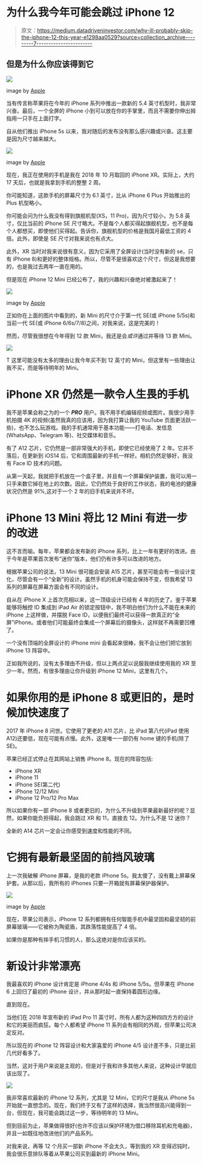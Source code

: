 # 为什么我今年可能会跳过 iPhone 12

> 原文：<https://medium.datadriveninvestor.com/why-ill-probably-skip-the-iphone-12-this-year-e1298aa0529?source=collection_archive---------7----------------------->

## 但是为什么你应该得到它

![](img/74fdea3faed03ed983396d67472f7e9f.png)

image by [Apple](https://www.apple.com/my/iphone-12/)

当有传言称苹果将在今年的 iPhone 系列中推出一款新的 5.4 英寸机型时，我非常兴奋。最后，一个全屏的 iPhone 小到可以放在你的手掌里，而且不需要你伸出拇指用一只手在上面打字。

自从他们推出 iPhone 5s 以来，我对随后的发布没有那么感兴趣或兴奋。这主要是因为尺寸越来越大。

![](img/feda9d9257f22f74ce83fa380ac0a2ba.png)

image by [Apple](https://www.apple.com/my/)

现在，我正在使用的手机是我在 2018 年 10 月取回的 iPhone XR。实际上，大约 17 天后，也就是我拿到手机的整整 2 周。

你可能知道，这款手机的屏幕尺寸为 6.1 英寸，比从 iPhone 6 Plus 开始推出的 Plus 机型略小。

你可能会问为什么我没有得到旗舰机型(XS，11 Pro)，因为尺寸较小，为 5.8 英寸，仅比当前的 iPhone SE 尺寸略大。不是每个人都买得起旗舰机型，也不是每个人都想买，即使他们买得起。告诉你，旗舰机型的价格是我国月最低工资的 4 倍。此外，即使是 SE 尺寸对我来说也有点大。

此外，XR 当时对我来说很有意义，因为它采用了全屏设计(当时没有新的 se，只有 iPhone 8)和更好的整体规格。所以，尽管不是很喜欢这个尺寸，但这是我想要的，也是我过去两年一直在用的。

但是现在 iPhone 12 Mini 已经公布了，我的兴趣和兴奋绝对被激起来了！

![](img/86aaa3010a9756f982d5180c111eabf1.png)

image by [Apple](https://www.apple.com/my/)

正如你在上面的图片中看到的，新 Mini 的尺寸介于第一代 SE(或 iPhone 5/5s)和当前一代 SE(或 iPhone 6/6s/7/8)之间，对我来说，这是完美的！

然而，尽管我很想在今年得到 12 款 Mini，我还是会*或许*通过并等待 13 款 Mini。

![](img/4be678eb2f7db9e0776842c8bddd23c2.png)

T 这里可能没有太多的理由让我今年买不到 12 英寸的 Mini，但这里有一些理由让我不买，而是等待明年的 Mini。

# iPhone XR 仍然是一款令人生畏的手机

我不是苹果会称之为的一个 ***PRO*** 用户。我不用手机编辑视频或图片。我很少用手机拍摄 4K 的视频(虽然我真的应该用，因为我打算让我的 YouTube 页面更活跃一些)，也不怎么玩游戏。我的手机通常用于基本功能——打电话、发信息(WhatsApp、Telegram 等)、社交媒体和音乐。

有了 A12 芯片，它仍然是一部非常强大的手机，即使它已经使用了 2 年。它并不落后，在更新到 iOS14 后，它和周围最新的手机一样好。相机仍然足够好，我没有 Face ID 技术的问题。

从第一天起，我就把手机放在一个盒子里，并且有一个屏幕保护装置，我可以用一只手来数它掉在地上的次数。因此，它仍然处于良好的工作状态，我的电池的健康状况仍然是 91%,这对于一个 2 年的旧手机来说并不坏。

# iPhone 13 Mini 将比 12 Mini 有进一步的改进

这不言而喻。每年，苹果都会发布新的 iPhone 系列，比上一年有更好的改进。由于今年是苹果首次发布“迷你”版本，他们仍有许多可以改进的地方。

根据苹果公司的说法，13 Mini 很可能会安装 A15 芯片，甚至可能会有一些设计变化，尽管会有一个“全新”的设计。虽然手机的机身可能会保持不变，但我希望 13 系列的屏幕在屏幕方面会有不同的设计。

自从在 iPhone X 上首次亮相以来，这一顶级设计已经有 4 年的历史了。鉴于苹果能够将触控 ID 集成到 iPad Air 的锁定按钮中，我不明白他们为什么不能在未来的 iPhone 上这样做，并摆脱 Face ID，以便我们最终可以获得一款真正的“全屏”iPhone。或者他们可能最终会集成一个屏幕后的摄像头，这样就不再需要凹槽了。

一个没有顶端的全屏设计的 iPhone mini 会看起来很棒，我不会让他们把它放到 iPhone 13 阵容中。

正如我所说的，没有太多理由不升级，但以上两点足以说服我继续使用我的 XR 至少一年。然而，有很多理由让你升级到 iPhone 12 Mini，这里有几个。

# 如果你用的是 iPhone 8 或更旧的，是时候加快速度了

2017 年 iPhone 8 问世。它使用了更老的 A11 芯片，比 iPad 第八代(iPad 使用 A12)还要低，现在可能有点慢。此外，这是唯一一部仍有 home 键的手机(除了 SE)。

苹果已经正式停止在其网站上销售 iPhone 8。现在的阵容包括:

*   iPhone XR
*   iPhone 11
*   iPhone SE(第二代)
*   iPhone 12/12 Mini
*   iPhone 12 Pro/12 Pro Max

所以如果你有一部 iPhone 8 或者更旧的，为什么不升级到苹果最新最好的呢？显然，如果你能负担得起，我会跳过 XR 和 11，直接去 12。为什么不是 12 迷你？

全新的 A14 芯片一定会让你感受到速度和性能的不同。

# 它拥有最新最坚固的前挡风玻璃

上一次我破解 iPhone 屏幕，是我的老款 iPhone 5s。我太傻了，没有戴上屏幕保护套。从那以后，我所有的 iPhones 只要一开箱就有屏幕保护器保护。

![](img/6e7f5a8316fb94a625a2db1fb00987d9.png)

image by [Apple](https://www.apple.com/my/)

现在，苹果公司表示，iPhone 12 系列都拥有任何智能手机中最坚固和最坚韧的前屏幕玻璃——它被称为陶瓷盾，其跌落性能提高了 4 倍。

如果你是那种有摔手机习惯的人，那么这绝对是你应该买的。

# 新设计非常漂亮

我最喜欢的 iPhone 设计肯定是 iPhone 4/4s 和 iPhone 5/5s。但苹果在 iPhone 6 上回归了最初的 iPhone 设计，并从那时起一直保持着圆形边缘。

直到现在。

当他们在 2018 年宣布新的 iPad Pro 11 英寸时，所有人都为这种四四方方的设计和它的美丽而疯狂。每个人都希望 iPhone 11 系列会有相同的外观，但苹果公司决定反对。

所以现在的 iPhone 12 阵容设计和大家喜爱的 iPhone 4/5 设计差不多，只是比前几代好看多了。

当然，这对于用户来说是主观的，但是对于我和许多其他人来说，这种设计早就应该出现了。

![](img/4be678eb2f7db9e0776842c8bddd23c2.png)

我非常喜欢最新的 iPhone 12 系列，尤其是 12 Mini，它的尺寸是我从 iPhone 5s 开始就一直想念的。现在，我们终于又有了这样的选择，我当然很高兴能得到一台，但现在，我可能会跳过这一步，等待明年的 13 Mini。

但到目前为止，苹果做得很好(也许不应该以保护环境为借口移除耳机和充电器)，并且一如既往地改进他们的产品系列。

对我来说，再等 12 个月买一部新 iPhone 不会太久，等到我的 XR 变得迟钝时，我会很乐意排队等着从苹果公司买到最新的 iPhone Mini。